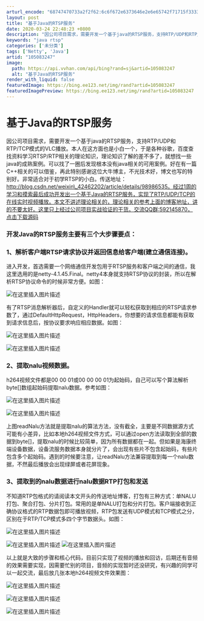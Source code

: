 ```yaml
---
arturl_encode: "68747470733a2f2f62:6c6f672e6373646e2e6e65742f71715f33333231303333382f:61727469636c652f64657461696c732f313035303833323437"
layout: post
title: "基于Java的RTSP服务"
date: 2020-03-24 22:48:23 +0800
description: "因公司项目需求，需要开发一个基于java的RTSP服务，支持RTP/UDP和RTP/TCP模式的VL"
keywords: "java rtsp"
categories: ['未分类']
tags: ['Netty', 'Java']
artid: "105083247"
image:
  path: https://api.vvhan.com/api/bing?rand=sj&artid=105083247
  alt: "基于Java的RTSP服务"
render_with_liquid: false
featuredImage: https://bing.ee123.net/img/rand?artid=105083247
featuredImagePreview: https://bing.ee123.net/img/rand?artid=105083247
---
```


# 基于Java的RTSP服务

因公司项目需求，需要开发一个基于java的RTSP服务，支持RTP/UDP和RTP/TCP模式的VLC播放。本人在这方面也是小白一个，于是各种谷歌，百度查找资料学习RTSP/RTP相关的理论知识，理论知识了解的差不多了，就想找一些java的成熟案例。可以找了一圈后发现根本没有java相关的可用案例。好在有一篇C++相关的可以借鉴，再此特别感谢这位大牛博主，不光技术好，博文也写的特别好。非常适合对于初学RTSP的小白。传送地址：http://blog.csdn.net/weixin\_42462202/article/details/98986535。经过1周的学习和摸索最后成功开发出一个基于Java的RTSP服务，实现了RTP/UDP/TCP的在线实时视频播放。本文不讲述理论相关的，理论相关的参考上面的博客地址，讲的不要太好。这里只上经过公司项目实战验证的干货。交流QQ群:592145870，
[点击下载源码](https://download.csdn.net/download/qq_33210338/14503722)

### 开发Java的RTSP服务主要有三个大步骤要点：

### 1、解析客户端RTSP请求协议并返回信息给客户端(建立通信连接)。

进入开发，首选需要一个网络通信开发包用于RTSP服务和客户端之间的通信，我这里选用的是netty-4.1.45.Final。netty4本身就支持RTSP协议的封装，所以在解析RTSP协议命令的时候非常方便。如图：
  
![在这里插入图片描述](https://i-blog.csdnimg.cn/blog_migrate/cf37c4ef1a0adb960de4b563456b7d46.png)

有了RTSP消息解析器后，自定义的Handler就可以轻松获取到相应的RTSP请求参数了，通过DefaultHttpRequest，HttpHeaders，你想要的请求信息都能有获取到请求信息后，按协议要求响应相应数据。如图：

![在这里插入图片描述](https://i-blog.csdnimg.cn/blog_migrate/844674150a0ef1a17399819d45a6a429.png)
  
![在这里插入图片描述](https://i-blog.csdnimg.cn/blog_migrate/a88215743815d320563ac707d7c24566.png)

### 2、提取nalu视频数据。

h264视频文件都是00 00 01或00 00 00 01为起始码，自己可以写个算法解析byte[]数组起始码提取nalu数据。参考如图：

![在这里插入图片描述](https://i-blog.csdnimg.cn/blog_migrate/ed973665638fb9bb9a2ada16001b1911.png)
  
![在这里插入图片描述](https://i-blog.csdnimg.cn/blog_migrate/691e4cf0c5fa64df54acbaeaa883400b.png)
  
上图readNalu方法就是提取nalu的算法方法，没有截全，主要是不同数据源方式可能有小差异，比如本地h264视频文件方式，可以通过open方法读取到全部的数据到byte[]，提取nalu的时候比较简单，因为所有数据都在一起。但如果是海康终端设备数据，设备流服务数据本身就分片了，会出现有些片不包含起始码，有些片包含多个起始码。遇到的时候要注意，让readNalu方法兼容提取到每一个nalu数据，不然最后播放会出现绿屏或者花屏现象。

### 3、提取到的nalu数据进行nalu数据RTP打包和发送

不知道RTP包格式的请阅读本文开头的传送地址博客，打包有三种方式：单NALU打包、聚合打包、分片打包。常用的是单NALU打包和分片打包。客户端接收到正确协议格式的RTP数据包即可播放视频，RTP包发送有UDP模式和TCP模式之分，区别在于RTP/TCP模式多四个字节数据头。如图：
  
![在这里插入图片描述](https://i-blog.csdnimg.cn/blog_migrate/882b2beed8a1a5d4f5b79507a014840e.png)
  
![在这里插入图片描述](https://i-blog.csdnimg.cn/blog_migrate/dc8499194f0b889bc53b34421cd6fffe.png)
![在这里插入图片描述](https://i-blog.csdnimg.cn/blog_migrate/056ee14a10915923c8b48d56cd7751e0.png)

以上就是大致的步骤和核心代码，目前只实现了视频的播放和回访，后期还有音频的效果需要实现，因需要忙别的项目，音频的实现暂时还没研究，有兴趣的同学可以一起交流，最后放几张本地h264视频文件效果图：

![在这里插入图片描述](https://i-blog.csdnimg.cn/blog_migrate/8a2b98de76c0a41634f965fb547c8d3c.png)
  
![在这里插入图片描述](https://i-blog.csdnimg.cn/blog_migrate/0b6d55c40c990bed02fd7cce88d98909.png)
  
![在这里插入图片描述](https://i-blog.csdnimg.cn/blog_migrate/4b9c7f787ddc8a4afbe97d8750c31cee.png)